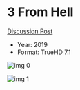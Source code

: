 # 3 From Hell

[Discussion Post](https://www.avsforum.com/threads/bass-eq-for-filtered-movies.2995212/post-58674874)

* Year: 2019
* Format: TrueHD 7.1

![img 0](https://i.imgur.com/MKkva73.jpg)

![img 1](https://i.imgur.com/lx0xBP7.png)

